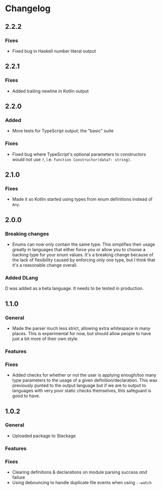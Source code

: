 # Changelog

## 2.2.2

### Fixes

- Fixed bug in Haskell number literal output

## 2.2.1

### Fixes

- Added trailing newline in Kotlin output

## 2.2.0

### Added

- More tests for TypeScript output; the "basic" suite

### Fixes
- Fixed bug where TypeScript's optional parameters to constructors would not
  use `?`, i.e. `function Constructor(data?: string)`.

## 2.1.0

### Fixes

- Made it so Kotlin started using types from enum definitions instead of `Any`.

## 2.0.0

### Breaking changes

- Enums can now only contain the same type. This simplifies their usage greatly
  in languages that either force you or allow you to choose a backing type for
  your enum values. It's a breaking change because of the lack of flexibility
  caused by enforcing only one type, but I think that it's a reasonable change
  overall.

### Added DLang

D was added as a beta language. It needs to be tested in production.

## 1.1.0

### General

- Made the parser much less strict, allowing extra whitespace in many places.
  This is experimental for now, but should allow people to have just a bit more
  of their own style.

### Features

### Fixes

- Added checks for whether or not the user is applying enough/too many type
  parameters to the usage of a given definition/declaration. This was previously
  punted to the output language but if we are to output to languages with very
  poor static checks themselves, this safeguard is good to have.

## 1.0.2

### General

- Uploaded package to Stackage

### Features

### Fixes

- Clearing definitions & declarations on module parsing success *and* failure
- Using debouncing to handle duplicate file events when using `--watch`
